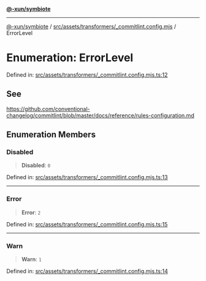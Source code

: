 [**@-xun/symbiote**](../../../../../README.md)

***

[@-xun/symbiote](../../../../../README.md) / [src/assets/transformers/\_commitlint.config.mjs](../README.md) / ErrorLevel

# Enumeration: ErrorLevel

Defined in: [src/assets/transformers/\_commitlint.config.mjs.ts:12](https://github.com/Xunnamius/symbiote/blob/f7710f4f934dcf5d1854513049f64b1f4706241a/src/assets/transformers/_commitlint.config.mjs.ts#L12)

## See

https://github.com/conventional-changelog/commitlint/blob/master/docs/reference/rules-configuration.md

## Enumeration Members

### Disabled

> **Disabled**: `0`

Defined in: [src/assets/transformers/\_commitlint.config.mjs.ts:13](https://github.com/Xunnamius/symbiote/blob/f7710f4f934dcf5d1854513049f64b1f4706241a/src/assets/transformers/_commitlint.config.mjs.ts#L13)

***

### Error

> **Error**: `2`

Defined in: [src/assets/transformers/\_commitlint.config.mjs.ts:15](https://github.com/Xunnamius/symbiote/blob/f7710f4f934dcf5d1854513049f64b1f4706241a/src/assets/transformers/_commitlint.config.mjs.ts#L15)

***

### Warn

> **Warn**: `1`

Defined in: [src/assets/transformers/\_commitlint.config.mjs.ts:14](https://github.com/Xunnamius/symbiote/blob/f7710f4f934dcf5d1854513049f64b1f4706241a/src/assets/transformers/_commitlint.config.mjs.ts#L14)
